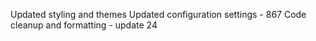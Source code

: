 
Updated styling and themes
Updated configuration settings - 867
Code cleanup and formatting - update 24
